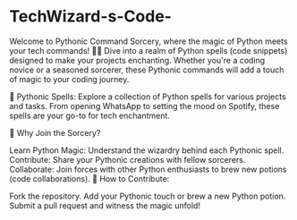 # TechWizard-s-Code-
Welcome to Pythonic Command Sorcery, where the magic of Python meets your tech commands! 🚀✨ Dive into a realm of Python spells (code snippets) designed to make your projects enchanting. Whether you're a coding novice or a seasoned sorcerer, these Pythonic commands will add a touch of magic to your coding journey.



🐍 Pythonic Spells: Explore a collection of Python spells for various projects and tasks. From opening WhatsApp to setting the mood on Spotify, these spells are your go-to for tech enchantment.

🚀 Why Join the Sorcery?

Learn Python Magic: Understand the wizardry behind each Pythonic spell.
Contribute: Share your Pythonic creations with fellow sorcerers.
Collaborate: Join forces with other Python enthusiasts to brew new potions (code collaborations).
🎩 How to Contribute:

Fork the repository.
Add your Pythonic touch or brew a new Python potion.
Submit a pull request and witness the magic unfold!

